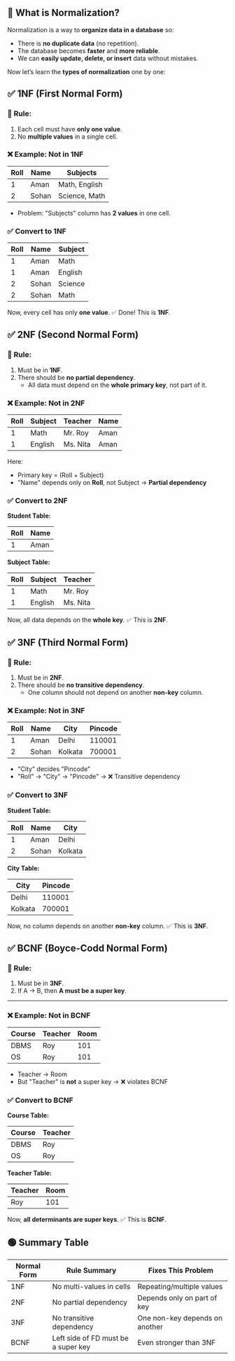 ## 🔄 What is Normalization?

Normalization is a way to **organize data in a database** so:
- There is **no duplicate data** (no repetition).
- The database becomes **faster** and **more reliable**.
- We can **easily update, delete, or insert** data without mistakes.

Now let’s learn the **types of normalization** one by one:

## ✅ 1NF (First Normal Form)

### 🔹 Rule:
1. Each cell must have **only one value**.
2. No **multiple values** in a single cell.

### ❌ Example: Not in 1NF

| Roll | Name  | Subjects          |
|------|-------|-------------------|
| 1    | Aman  | Math, English     |
| 2    | Sohan | Science, Math     |

- Problem: "Subjects" column has **2 values** in one cell.

### ✅ Convert to 1NF

| Roll | Name  | Subject   |
|------|-------|-----------|
| 1    | Aman  | Math      |
| 1    | Aman  | English   |
| 2    | Sohan | Science   |
| 2    | Sohan | Math      |

Now, every cell has only **one value**. ✅ Done! This is **1NF**.

## ✅ 2NF (Second Normal Form)

### 🔹 Rule:
1. Must be in **1NF**.
2. There should be **no partial dependency**.
   - All data must depend on the **whole primary key**, not part of it.

### ❌ Example: Not in 2NF

| Roll | Subject | Teacher  | Name   |
|------|---------|----------|--------|
| 1    | Math    | Mr. Roy  | Aman   |
| 1    | English | Ms. Nita | Aman   |

Here:
- Primary key = (Roll + Subject)
- "Name" depends only on **Roll**, not Subject → **Partial dependency**

### ✅ Convert to 2NF

**Student Table:**

| Roll | Name  |
|------|--------|
| 1    | Aman   |

**Subject Table:**

| Roll | Subject | Teacher  |
|------|---------|----------|
| 1    | Math    | Mr. Roy  |
| 1    | English | Ms. Nita |

Now, all data depends on the **whole key**. ✅ This is **2NF**.

## ✅ 3NF (Third Normal Form)

### 🔹 Rule:
1. Must be in **2NF**.
2. There should be **no transitive dependency**.
   - One column should not depend on another **non-key** column.

### ❌ Example: Not in 3NF

| Roll | Name  | City     | Pincode |
|------|--------|----------|---------|
| 1    | Aman   | Delhi    | 110001  |
| 2    | Sohan  | Kolkata  | 700001  |

- "City" decides "Pincode"
- "Roll" → "City" → "Pincode" → ❌ Transitive dependency

### ✅ Convert to 3NF

**Student Table:**

| Roll | Name  | City    |
|------|--------|---------|
| 1    | Aman   | Delhi   |
| 2    | Sohan  | Kolkata |

**City Table:**

| City    | Pincode |
|---------|---------|
| Delhi   | 110001  |
| Kolkata | 700001  |

Now, no column depends on another **non-key** column. ✅ This is **3NF**.

## ✅ BCNF (Boyce-Codd Normal Form)

### 🔹 Rule:
1. Must be in **3NF**.
2. If A → B, then **A must be a super key**.

---

### ❌ Example: Not in BCNF

| Course  | Teacher | Room |
|---------|---------|------|
| DBMS    | Roy     | 101  |
| OS      | Roy     | 101  |

- Teacher → Room
- But "Teacher" is **not** a super key → ❌ violates BCNF

### ✅ Convert to BCNF

**Course Table:**

| Course  | Teacher |
|---------|---------|
| DBMS    | Roy     |
| OS      | Roy     |

**Teacher Table:**

| Teacher | Room |
|---------|------|
| Roy     | 101  |

Now, **all determinants are super keys**. ✅ This is **BCNF**.

## 🟢 Summary Table

| Normal Form | Rule Summary                                 | Fixes This Problem            |
|-------------|----------------------------------------------|-------------------------------|
| 1NF         | No multi-values in cells                     | Repeating/multiple values     |
| 2NF         | No partial dependency                        | Depends only on part of key   |
| 3NF         | No transitive dependency                     | One non-key depends on another|
| BCNF        | Left side of FD must be a super key          | Even stronger than 3NF        |
